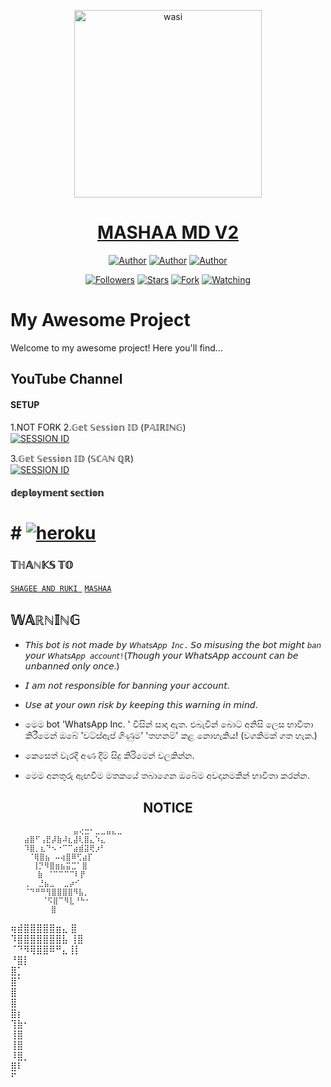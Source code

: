 <p align="center">  
  <a href="https://whatsapp.com/channel/0029VaDK8ZUDjiOhwFS1cP2j">
    <img alt="wasi" height="300" src="https://telegra.ph/file/cbf27695b78b1d761f442.jpg">
    <h1 align="center">MASHAA MD V2</h1>
  </a>
</p>
<p align="center">
<a href="https://github.com/Itxxwasi"><img title="Author" src="https://img.shields.io/badge/Itxxwasi-black?style=for-the-badge&logo=Github"></a> <a href="https://whatsapp.com/channel/0029VaDK8ZUDjiOhwFS1cP2j"><img title="Author" src="https://img.shields.io/badge/CHANNEL-black?style=for-the-badge&logo=whatsapp"></a> <a href="https://wa.me/94717518710"><img title="Author" src="https://img.shields.io/badge/CHAT US-black?style=for-the-badge&logo=whatsapp"></a>
<p/>
<p align="center">
<a href="https://github.com/Itxxwasi?tab=followers"><img title="Followers" src="https://img.shields.io/github/followers/Itxxwasi?label=Followers&style=social"></a>
<a href="https://github.com/Itxxwasi/WASI-MD-V2/stargazers/"><img title="Stars" src="https://img.shields.io/github/stars/Itxxwasi/WASI-MD-V2?&style=social"></a>
<a href="https://github.com/Itxxwasi/WASI-MD-V2/network/members"><img title="Fork" src="https://img.shields.io/github/forks/Itxxwasi/WASI-MD-V2?style=social"></a>
<a href="https://github.com/Itxxwasi/WASI-MD-V2/watchers"><img title="Watching" src="https://img.shields.io/github/watchers/Itxxwasi/WASI-MD-V2?label=Watching&style=social"></a>
</p>

####  
# My Awesome Project

Welcome to my awesome project! Here you'll find...
## YouTube Channel


#### SETUP
1.NOT FORK
2.𝔾𝕖𝕥 𝕊𝕖𝕤𝕤𝕚𝕠𝕟 𝕀𝔻 (ℙ𝔸𝕀ℝ𝕀ℕ𝔾)
    <br>
<a href='https://pair-qr-wasi-md.onrender.com/pair' target="_blank"><img alt='SESSION ID' src='https://img.shields.io/badge/Session_id-100000?style=for-the-badge&logo=scan&logoColor=white&labelColor=black&color=green'/></a>


3.𝔾𝕖𝕥 𝕊𝕖𝕤𝕤𝕚𝕠𝕟 𝕀𝔻 (𝕊ℂ𝔸ℕ ℚℝ)
    <br>
<a href='https://pair-qr-wasi-md.onrender.com' target="_blank"><img alt='SESSION ID' src='https://img.shields.io/badge/Session_id-100000?style=for-the-badge&logo=scan&logoColor=white&labelColor=black&color=green'/></a>


#### 𝕕𝕖𝕡𝕝𝕠𝕪𝕞𝕖𝕟𝕥 𝕤𝕖𝕔𝕥𝕚𝕠𝕟
# # <a href="https://dashboard.heroku.com/new?template=https://github.com/Itxxwasi/WASI-MD-V2"><img title="heroku" src="https://img.shields.io/badge/DEPLOY ON HEROKU-h?color=green&style=for-the-badge&logo=msi"></a>
### 𝕋ℍ𝔸ℕ𝕂𝕊 𝕋𝕆
 [`SHAGEE AND RUKI `](SHAGEE)
  [`MASHAA`](MASHAA)
  



   
## 𝕎𝔸ℝℕ𝕀ℕ𝔾
- 𝘛𝘩𝘪𝘴 𝘣𝘰𝘵 𝘪𝘴 𝘯𝘰𝘵 𝘮𝘢𝘥𝘦 𝘣𝘺 `𝘞𝘩𝘢𝘵𝘴𝘈𝘱𝘱 𝘐𝘯𝘤.` 𝘚𝘰 𝘮𝘪𝘴𝘶𝘴𝘪𝘯𝘨 𝘵𝘩𝘦 𝘣𝘰𝘵 𝘮𝘪𝘨𝘩𝘵 `𝘣𝘢𝘯` 𝘺𝘰𝘶𝘳 `𝘞𝘩𝘢𝘵𝘴𝘈𝘱𝘱 𝘢𝘤𝘤𝘰𝘶𝘯𝘵!`(𝘛𝘩𝘰𝘶𝘨𝘩 𝘺𝘰𝘶𝘳 𝘞𝘩𝘢𝘵𝘴𝘈𝘱𝘱 𝘢𝘤𝘤𝘰𝘶𝘯𝘵 𝘤𝘢𝘯 𝘣𝘦 𝘶𝘯𝘣𝘢𝘯𝘯𝘦𝘥 𝘰𝘯𝘭𝘺 𝘰𝘯𝘤𝘦.)
- 𝘐 𝘢𝘮 𝘯𝘰𝘵 𝘳𝘦𝘴𝘱𝘰𝘯𝘴𝘪𝘣𝘭𝘦 𝘧𝘰𝘳 𝘣𝘢𝘯𝘯𝘪𝘯𝘨 𝘺𝘰𝘶𝘳 𝘢𝘤𝘤𝘰𝘶𝘯𝘵.
- 𝘜𝘴𝘦 𝘢𝘵 𝘺𝘰𝘶𝘳 𝘰𝘸𝘯 𝘳𝘪𝘴𝘬 𝘣𝘺 𝘬𝘦𝘦𝘱𝘪𝘯𝘨 𝘵𝘩𝘪𝘴 𝘸𝘢𝘳𝘯𝘪𝘯𝘨 𝘪𝘯 𝘮𝘪𝘯𝘥.

-  මෙම bot 'WhatsApp Inc. ' විසින් සාදා ඇත. එබැවින් බොට් අනිසි ලෙස භාවිතා කිරීමෙන් ඔබේ 'වට්ස්ඇප් ගිණුම' 'තහනම්' කළ නොහැකිය! (වගකිමක් ගත හැක.)
- කෙසෙත් වැරදි අණ දීම් සිදු කිරිමෙන් වලකින්න.
- මෙම අනතුරු ඇඟවීම මතකයේ තබාගෙන ඔබේම අවදානමකින් භාවිතා කරන්න.

<h2 align="center">  NOTICE
</h2>

                  ⣤⢔⣒⠂⣀⣀⣤⣄⣀  
       ⣴⣿⠋⢠⣟⡼⣷⠼⣆⣼⢇⣿⣄⠱⣄
       ⠹⣿⡀⣆⠙⠢⠐⠉⠉⣴⣾⣽⢟⡰⠃
        ⠈⢿⣿⣦ ⠤⢴⣿⠿⢋⣴⡏  
         ⢸⡙⠻⣿⣶⣦⣭⣉⠁⣿   
          ⣷ ⠈⠉⠉⠉⠉⠇⡟   
       ⢀  ⣘⣦⣀  ⣀⡴⠊    
       ⠈⠙⠛⠛⢻⣿⣿⣿⣿⠻⣧⡀   
           ⠈⠫⣿⠉⠻⣇⠘⠓⠂  
             ⣿        
 ⢶⣾⣿⣿⣿⣿⣿⣶⣄   ⣿        
  ⠹⣿⣿⣿⣿⣿⣿⣿⣧ ⢸⣿        
   ⠈⠙⠻⢿⣿⣿⠿⠛⣄⢸⡇        
           ⠘⣿⡇        
            ⣿⡁        
            ⣿⠁        
            ⣿         
            ⣿         
            ⣿⡆        
            ⢹⣷⠂       
            ⢸⣿        
            ⢸⣿        
            ⠸⣿⡀       
             ⣿⠇       
             ⠋                                    

                                                      
